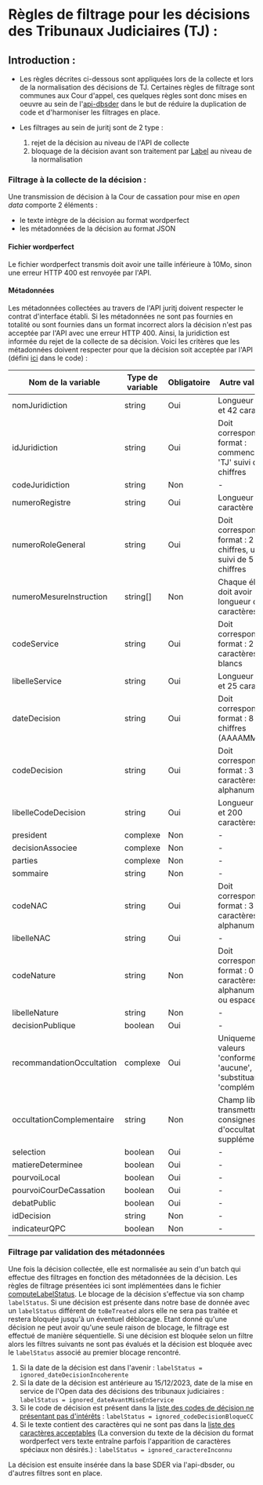 # Règles de filtrage pour les décisions des Tribunaux Judiciaires (TJ) :

## Introduction :

- Les règles décrites ci-dessous sont appliquées lors de la collecte et lors de la normalisation des décisions de TJ. Certaines règles de filtrage sont communes aux Cour d'appel, ces quelques règles sont donc mises en oeuvre au sein de l'[api-dbsder](https://github.com/Cour-de-cassation/dbsder-api) dans le but de réduire la duplication de code et d'harmoniser les filtrages en place.

- Les filtrages au sein de juritj sont de 2 type :
  1. rejet de la décision au niveau de l'API de collecte
  2. bloquage de la décision avant son traitement par [Label](https://github.com/Cour-de-cassation/label) au niveau de la normalisation

### Filtrage à la collecte de la décision :

Une transmission de décision à la Cour de cassation pour mise en _open data_ comporte 2 éléments :

- le texte intègre de la décision au format wordperfect
- les métadonnées de la décision au format JSON

#### Fichier wordperfect

Le fichier wordperfect transmis doit avoir une taille inférieure à 10Mo, sinon une erreur HTTP 400 est renvoyée par l'API.

#### Métadonnées

Les métadonnées collectées au travers de l'API juritj doivent respecter le contrat d'interface établi. Si les métadonnées ne sont pas fournies en totalité ou sont fournies dans un format incorrect alors la décision n'est pas acceptée par l'API avec une erreur HTTP 400. Ainsi, la juridiction est informée du rejet de la collecte de sa décision.
Voici les critères que les métadonnées doivent respecter pour que la décision soit acceptée par l'API (défini [ici](../src/shared/infrastructure/dto/metadonnees.dto.ts) dans le code) :

| Nom de la variable        | Type de variable | Obligatoire | Autre validation                                                           |
| ------------------------- | ---------------- | ----------- | -------------------------------------------------------------------------- |
| nomJuridiction            | string           | Oui         | Longueur entre 2 et 42 caractères                                          |
| idJuridiction             | string           | Oui         | Doit correspondre au format : commence par 'TJ' suivi de 5 chiffres        |
| codeJuridiction           | string           | Non         | -                                                                          |
| numeroRegistre            | string           | Oui         | Longueur de 1 caractère                                                    |
| numeroRoleGeneral         | string           | Oui         | Doit correspondre au format : 2 chiffres, un '/', suivi de 5 chiffres      |
| numeroMesureInstruction   | string[]         | Non         | Chaque élément doit avoir une longueur de 10 caractères                    |
| codeService               | string           | Oui         | Doit correspondre au format : 2 caractères non blancs                      |
| libelleService            | string           | Oui         | Longueur entre 0 et 25 caractères                                          |
| dateDecision              | string           | Oui         | Doit correspondre au format : 8 chiffres (AAAAMMJJ)                        |
| codeDecision              | string           | Oui         | Doit correspondre au format : 3 caractères alphanumériques                 |
| libelleCodeDecision       | string           | Oui         | Longueur entre 0 et 200 caractères                                         |
| president                 | complexe         | Non         | -                                                                          |
| decisionAssociee          | complexe         | Non         | -                                                                          |
| parties                   | complexe         | Non         | -                                                                          |
| sommaire                  | string           | Non         | -                                                                          |
| codeNAC                   | string           | Oui         | Doit correspondre au format : 3 caractères alphanumériques                 |
| libelleNAC                | string           | Oui         | -                                                                          |
| codeNature                | string           | Non         | Doit correspondre au format : 0 à 2 caractères alphanumériques ou espaces  |
| libelleNature             | string           | Non         | -                                                                          |
| decisionPublique          | boolean          | Oui         | -                                                                          |
| recommandationOccultation | complexe         | Oui         | Uniquement les valeurs 'conforme', 'aucune', 'substituant' ou 'complément' |
| occultationComplementaire | string           | Non         | Champ libre pour transmettre des consignes d'occultation supplémentaires   |
| selection                 | boolean          | Oui         | -                                                                          |
| matiereDeterminee         | boolean          | Oui         | -                                                                          |
| pourvoiLocal              | boolean          | Oui         | -                                                                          |
| pourvoiCourDeCassation    | boolean          | Oui         | -                                                                          |
| debatPublic               | boolean          | Oui         | -                                                                          |
| idDecision                | string           | Non         | -                                                                          |
| indicateurQPC             | boolean          | Non         | -                                                                          |

### Filtrage par validation des métadonnées

Une fois la décision collectée, elle est normalisée au sein d'un batch qui effectue des filtrages en fonction des métadonnées de la décision. Les règles de filtrage présentées ici sont implémentées dans le fichier [computeLabelStatus](../src/batch/normalization/services/computeLabelStatus.ts). Le blocage de la décision s'effectue via son champ `labelStatus`. Si une décision est présente dans notre base de donnée avec un `labelStatus` différent de `toBeTreated` alors elle ne sera pas traitée et restera bloquée jusqu'à un éventuel déblocage.
Etant donné qu'une décision ne peut avoir qu'une seule raison de blocage, le filtrage est effectué de manière séquentielle. Si une décision est bloquée selon un filtre alors les filtres suivants ne sont pas évalués et la décision est bloquée avec le `labelStatus` associé au premier blocage rencontré.

1. Si la date de la décision est dans l'avenir : `labelStatus = ignored_dateDecisionIncoherente`
2. Si la date de la décision est antérieure au 15/12/2023, date de la mise en service de l'Open data des décisions des tribunaux judiciaires : `labelStatus = ignored_dateAvantMiseEnService`
3. Si le code de décision est présent dans la [liste des codes de décision ne présentant pas d'intérêts](../src/batch/normalization/infrastructure/codeDecisionList.ts) : `labelStatus = ignored_codeDecisionBloqueCC`
4. Si le texte contient des caractères qui ne sont pas dans la [liste des caractères acceptables](../src/batch/normalization/infrastructure/authorizedCharactersList.ts) (La conversion du texte de la décision du format wordperfect vers texte entraîne parfois l'apparition de caractères spéciaux non désirés.) : `labelStatus = ignored_caractereInconnu`

La décision est ensuite insérée dans la base SDER via l'api-dbsder, ou d'autres filtres sont en place.
